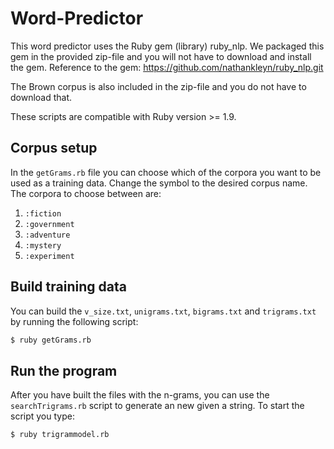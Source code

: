 Word-Predictor
==============
This word predictor uses the Ruby gem (library) ruby_nlp. We packaged this gem in the provided zip-file and you will not have to download and install the gem. Reference to the gem: https://github.com/nathankleyn/ruby_nlp.git

The Brown corpus is also included in the zip-file and you do not have to download that.

These scripts are compatible with Ruby version >= 1.9.

## Corpus setup
In the `getGrams.rb` file you can choose which of the corpora you want to be used as a training data. Change the symbol to the desired corpus name. The corpora to choose between are:

1. `:fiction`
2. `:government`
3. `:adventure`
4. `:mystery`
5. `:experiment`

## Build training data
You can build the `v_size.txt`, `unigrams.txt`, `bigrams.txt` and `trigrams.txt` by running the following script:
```sh
$ ruby getGrams.rb
```

## Run the program
After you have built the files with the n-grams, you can use the `searchTrigrams.rb` script to generate an new given a string. To start the script you type:
```sh
$ ruby trigrammodel.rb
```

